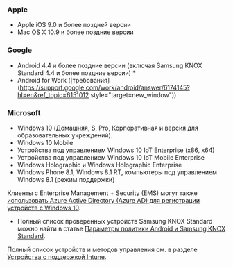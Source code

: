

### <a name="apple"></a>Apple
  - Apple iOS 9.0 и более поздней версии
  - Mac OS X 10.9 и более поздние версии

### <a name="google"></a>Google
  - Android 4.4 и более поздние версии (включая Samsung KNOX Standard 4.4 и более поздние версии) *
  - Android for Work ([требования](https://support.google.com/work/android/answer/6174145?hl=en&ref_topic=6151012 style="target=new_window"))

### <a name="microsoft"></a>Microsoft
  - Windows 10 (Домашняя, S, Pro, Корпоративная и версия для образовательных учреждений).
  - Windows 10 Mobile
  - Устройства под управлением Windows 10 IoT Enterprise (x86, x64)
  - Устройства под управлением Windows 10 IoT Mobile Enterprise
  - Windows Holographic и Windows Holographic Enterprise
  - Windows Phone 8.1, Windows 8.1 RT, компьютеры под управлением Windows 8.1 (режим поддержки)

Клиенты с Enterprise Management + Security (EMS) могут также [использовать Azure Active Directory (Azure AD) для регистрации устройств с Windows 10](/intune-classic/deploy-use/set-up-windows-device-management-with-microsoft-intune#azure-active-directory-enrollment).

* Полный список проверенных устройств Samsung KNOX Standard можно найти в статье [Параметры политики Android и Samsung KNOX Standard](/intune-classic/android-policy-settings-in-microsoft-intune.md#supported-samsung-knox-standard-devices).

Полный список устройств и методов управления см. в разделе [Устройства с поддержкой Intune](/intune/supported-devices-browsers#intune-supported-devices).
